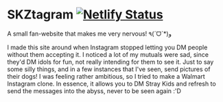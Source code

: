 # SKZtagram [![Netlify Status](https://api.netlify.com/api/v1/badges/af611daa-9b3a-4357-b589-e2e51f59cb16/deploy-status)](https://app.netlify.com/sites/skztagram/deploys)
A small fan-website that makes me very nervous! ٩(ˊᗜˋ*)و

I made this site around when Instagram stopped letting you DM people without them accepting it. I noticed a lot of my mutuals were sad, since they'd DM idols for fun, not really intending for them to see it. Just to say some silly things, and in a few instances that I've seen, send pictures of their dogs! I was feeling rather ambitious, so I tried to make a Walmart Instagram clone. In essence, it allows you to DM Stray Kids and refresh to send the messages into the abyss, never to be seen again :'D
